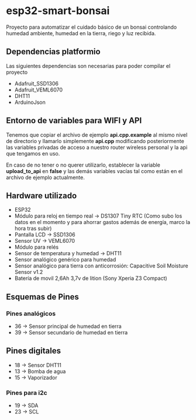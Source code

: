 # esp32-smart-bonsai

Proyecto para automatizar el cuidado básico de un bonsai controlando humedad ambiente, humedad en la tierra, riego y luz recibida.

## Dependencias platformio

Las siguientes dependencias son necesarias para poder compilar el proyecto

- Adafruit_SSD1306
- Adafruit_VEML6070
- DHT11
- ArduinoJson

## Entorno de variables para WIFI y API

Tenemos que copiar el archivo de ejemplo **api.cpp.example** al mismo nivel
de directorio y llamarlo simplemente **api.cpp** modificando posteriormente
las variables privadas de acceso a nuestro router wireless personal y la api
que tengamos en uso.

En caso de no tener o no querer utilizarlo, establecer la variable 
**upload_to_api** en **false** y las demás variables vacías tal como están en el
archivo de ejemplo actualmente.

## Hardware utilizado

- ESP32
- Módulo para reloj en tiempo real → DS1307 Tiny RTC (Como subo los datos en
  el momento y para ahorrar gastos además de energía, marco la hora tras subir)
- Pantalla LCD → SSD1306
- Sensor UV → VEML6070
- Módulo para relés
- Sensor de temperatura y humedad → DHT11
- Sensor analógico genérico para humedad
- Sensor analógico para tierra con anticorrosión: Capacitive Soil Moisture Sensor v1.2
- Batería de movil 2,6Ah 3,7v de lition (Sony Xperia Z3 Compact)

## Esquemas de Pines


### Pines analógicos

- 36 → Sensor principal de humedad en tierra
- 39 → Sensor secundario de humedad en tierra

## Pines digitales

- 18 → Sensor DHT11
- 13 → Bomba de agua
- 15 → Vaporizador

### Pines para i2c

- 19 → SDA
- 23 → SCL